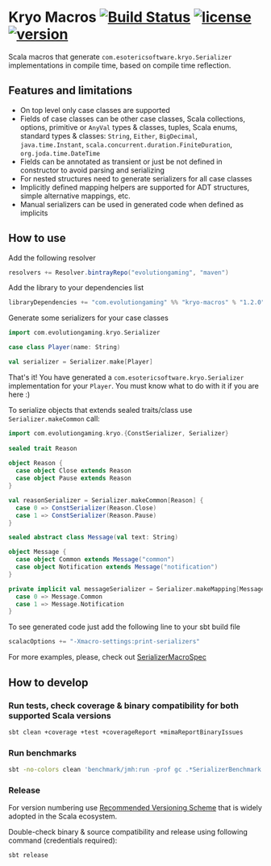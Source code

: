 # Kryo Macros [![Build Status](https://travis-ci.org/evolution-gaming/kryo-macros.svg)](https://travis-ci.org/evolution-gaming/kryo-macros) [![license](http://img.shields.io/:license-Apache%202-green.svg)](http://www.apache.org/licenses/LICENSE-2.0.txt) [ ![version](https://api.bintray.com/packages/evolutiongaming/maven/kryo-macros/images/download.svg) ](https://bintray.com/evolutiongaming/maven/kryo-macros/_latestVersion)

Scala macros that generate `com.esotericsoftware.kryo.Serializer` implementations in compile time, based on compile time reflection.

## Features and limitations

- On top level only case classes are supported
- Fields of case classes can be other case classes, Scala collections, options, primitive or `AnyVal` types & classes, 
  tuples, Scala enums, standard types & classes: `String`, `Either`, `BigDecimal`, `java.time.Instant`, 
  `scala.concurrent.duration.FiniteDuration`, `org.joda.time.DateTime`
- Fields can be annotated as transient or just be not defined in constructor to avoid parsing and serializing 
- For nested structures need to generate serializers for all case classes 
- Implicitly defined mapping helpers are supported for ADT structures, simple alternative mappings, etc.
- Manual serializers can be used in generated code when defined as implicits

## How to use

Add the following resolver
```sbt
resolvers += Resolver.bintrayRepo("evolutiongaming", "maven")
```

Add the library to your dependencies list
```sbt
libraryDependencies += "com.evolutiongaming" %% "kryo-macros" % "1.2.0"
```

Generate some serializers for your case classes
```scala
import com.evolutiongaming.kryo.Serializer

case class Player(name: String)

val serializer = Serializer.make[Player]
```
 
That's it! You have generated a `com.esotericsoftware.kryo.Serializer` implementation for your `Player`.
You must know what to do with it if you are here :)

To serialize objects that extends sealed traits/class use `Serializer.makeCommon` call: 
```scala
import com.evolutiongaming.kryo.{ConstSerializer, Serializer}
 
sealed trait Reason
 
object Reason {
  case object Close extends Reason
  case object Pause extends Reason       
}

val reasonSerializer = Serializer.makeCommon[Reason] {
  case 0 => ConstSerializer(Reason.Close)
  case 1 => ConstSerializer(Reason.Pause)
}

sealed abstract class Message(val text: String)

object Message {
  case object Common extends Message("common")
  case object Notification extends Message("notification")
}

private implicit val messageSerializer = Serializer.makeMapping[Message] {
  case 0 => Message.Common   
  case 1 => Message.Notification
}
```

To see generated code just add the following line to your sbt build file 
```sbt
scalacOptions += "-Xmacro-settings:print-serializers"
```

For more examples, please, check out 
[SerializerMacroSpec](https://github.com/evolution-gaming/kryo-macros/tree/master/macros/src/test/scala/com/evolutiongaming/kryo/SerializerMacroSpec.scala)

## How to develop

### Run tests, check coverage & binary compatibility for both supported Scala versions
```sh
sbt clean +coverage +test +coverageReport +mimaReportBinaryIssues
```

### Run benchmarks
```sh
sbt -no-colors clean 'benchmark/jmh:run -prof gc .*SerializerBenchmark.*' >results.txt
```

### Release

For version numbering use [Recommended Versioning Scheme](http://docs.scala-lang.org/overviews/core/binary-compatibility-for-library-authors.html#recommended-versioning-scheme)
that is widely adopted in the Scala ecosystem.

Double-check binary & source compatibility and release using following command (credentials required):

```sh
sbt release
```
